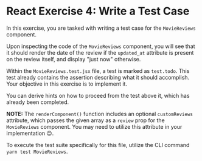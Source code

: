 # React Exercise 4: Write a Test Case

In this exercise, you are tasked with writing a test case for the `MovieReviews` component.

Upon inspecting the code of the `MovieReviews` component, you will see that it should render the date of the review if the `updated_at` attribute is present on the review itself, and display "just now" otherwise.

Within the `MovieReviews.test.jsx` file, a test is marked as `test.todo`. This test already contains the assertion describing what it should accomplish. Your objective in this exercise is to implement it.

You can derive hints on how to proceed from the test above it, which has already been completed.

**NOTE:** The `renderComponent()` function includes an optional `customReviews` attribute, which passes the given array as a `review` prop for the `MovieReviews` component. You may need to utilize this attribute in your implementation 😉.

To execute the test suite specifically for this file, utilize the CLI command `yarn test MovieReviews`.
